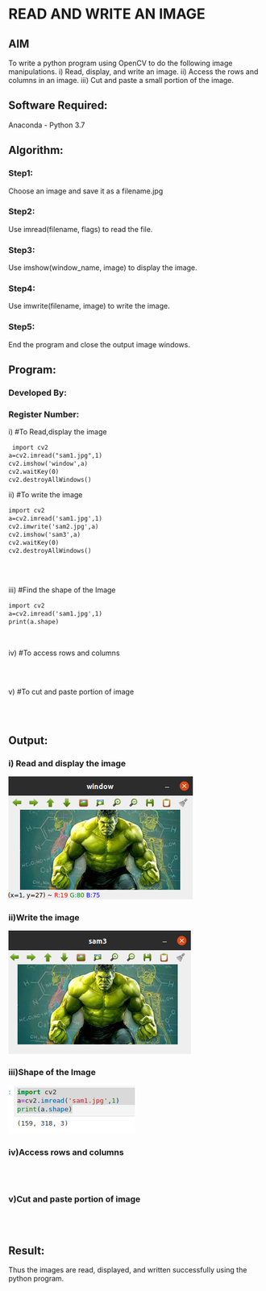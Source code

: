 # READ AND WRITE AN IMAGE
## AIM
To write a python program using OpenCV to do the following image manipulations.
i) Read, display, and write an image.
ii) Access the rows and columns in an image.
iii) Cut and paste a small portion of the image.

## Software Required:
Anaconda - Python 3.7
## Algorithm:
### Step1:
Choose an image and save it as a filename.jpg
### Step2:
Use imread(filename, flags) to read the file.
### Step3:
Use imshow(window_name, image) to display the image.
### Step4:
Use imwrite(filename, image) to write the image.
### Step5:
End the program and close the output image windows.
## Program:
### Developed By:
### Register Number: 
i) #To Read,display the image
```
 import cv2
a=cv2.imread("sam1.jpg",1)
cv2.imshow('window',a)
cv2.waitKey(0)
cv2.destroyAllWindows()
```
ii) #To write the image
```
import cv2
a=cv2.imread('sam1.jpg',1)
cv2.imwrite('sam2.jpg',a)
cv2.imshow('sam3',a)
cv2.waitKey(0)
cv2.destroyAllWindows()




```
iii) #Find the shape of the Image
```
import cv2
a=cv2.imread('sam1.jpg',1)
print(a.shape)



```
iv) #To access rows and columns
```python3



```
v) #To cut and paste portion of image
```python3



```

## Output:

### i) Read and display the image
![GitHub Logo](1.png)

### ii)Write the image
![GitHub Logo](2.png)

### iii)Shape of the Image
![GitHub Logo](3.png)


### iv)Access rows and columns
<br>
<br>

### v)Cut and paste portion of image
<br>
<br>

## Result:
Thus the images are read, displayed, and written successfully using the python program.


